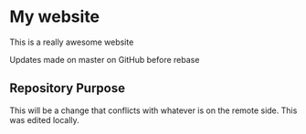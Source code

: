 # My website

This is a really awesome website

Updates made on master on GitHub before rebase

## Repository Purpose

This will be a change that conflicts
with whatever is on the remote side.
This was edited locally.